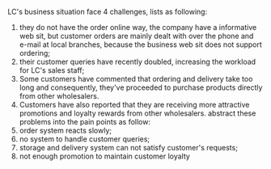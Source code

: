 LC's business situation face 4 challenges, lists as following:
1. they do not have the order online way, the company have a informative web sit, but customer orders are mainly 
   dealt with over the phone and e-mail at local branches, because the business web sit does not support ordering;
2. their customer queries have recently doubled, increasing the workload for LC's sales staff;
3. Some customers have commented that ordering and delivery take too long and consequently, they've proceeded to 
   purchase products directly from other wholesalers.
4. Customers have also reported that they are receiving more attractive promotions and loyalty rewards from other wholesalers.
abstract these problems into the pain points as follow:
1. order system reacts slowly;
2. no system to handle customer queries;
3. storage and delivery system can not satisfy customer's requests;
4. not enough promotion to maintain customer loyalty
